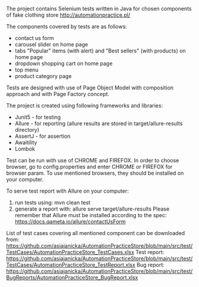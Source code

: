 The project contains Selenium tests written in Java for chosen components of fake clothing store http://automationpractice.pl/

The components covered by tests are as follows:
- contact us form
- carousel slider on home page
- tabs "Popular" items (with alert) and "Best sellers" (with products) on home page
- dropdown shopping cart on home page
- top menu
- product category page

Tests are designed with use of Page Object Model with composition approach and with Page Factory concept.

The project is created using following frameworks and libraries:
- Junit5 - for testing
- Allure - for reporting (allure results are stored in target/allure-results directory)
- AssertJ - for assertion
- Awaitility
- Lombok

Test can be run with use of CHROME and FIREFOX. 
In order to choose browser, go to config.properties and enter CHROME or FIREFOX for browser param.
To use mentioned browsers, they should be installed on your computer.


To serve test report with Allure on your computer:
1) run tests using: mvn clean test 
2) generate a report with: allure serve target/allure-results
Please remember that Allure must be installed according to the spec: https://docs.qameta.io/allure/contactUsForm

List of test cases covering all mentioned component can be downloaded from:
https://github.com/asiajanicka/AutomationPracticeStore/blob/main/src/test/TestCases/AutomationPracticeStore_TestCases.xlsx
Test report:
https://github.com/asiajanicka/AutomationPracticeStore/blob/main/src/test/TestCases/AutomationPracticeStore_TestReport.xlsx
Bug report: 
https://github.com/asiajanicka/AutomationPracticeStore/blob/main/src/test/BugReports/AutomationPracticeStore_BugReport.xlsx
